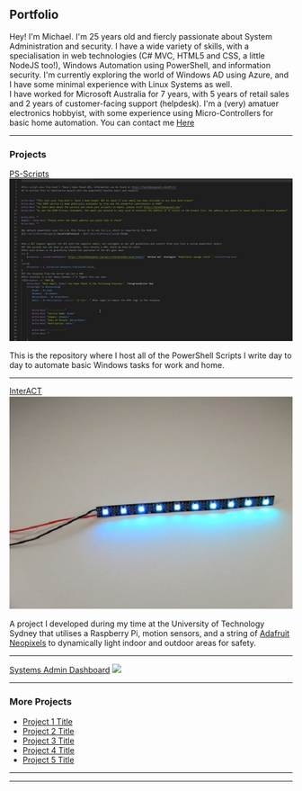 ## Portfolio
 Hey! I'm Michael. I'm 25 years old and fiercly passionate about System Administration and security. I have a wide variety of skills, with a specialisation in web technologies (C# MVC, HTML5 and CSS, a little NodeJS too!), Windows Automation using PowerShell, and information security. I'm currently exploring the world of Windows AD using Azure, and I have some minimal experience with Linux Systems as well.    
 I have worked for Microsoft Australia for 7 years, with 5 years of retail sales and 2 years of customer-facing support (helpdesk). I'm a (very) amatuer electronics hobbyist, with some experience using Micro-Controllers for basic home automation. You can contact me [Here](mailto:michaelcondon@outlook.com)

---

### Projects 

[PS-Scripts](https://github.com/MichaelCondon/PS-Scripts)
![Scripts](images/PowerShell.png)

This is the repository where I host all of the PowerShell Scripts I write day to day to automate basic Windows tasks for work and home.

---

[InterACT](https://github.com/MichaelCondon/IoT-InterACT)
![InterACT](images/InterACT.png)

A project I developed during my time at the University of Technology Sydney that utilises a Raspberry Pi, motion sensors, and a string of [Adafruit Neopixels](https://www.adafruit.com/category/168) to dynamically light indoor and outdoor areas for safety.

---
[Systems Admin Dashboard](http://example.com/)
<img src="images/dummy_thumbnail.jpg?raw=true"/>

---

### More Projects

- [Project 1 Title](http://example.com/)
- [Project 2 Title](http://example.com/)
- [Project 3 Title](http://example.com/)
- [Project 4 Title](http://example.com/)
- [Project 5 Title](http://example.com/)

---


---

